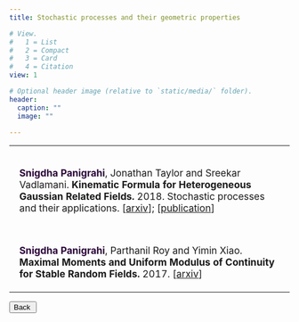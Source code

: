 ```yaml
---
title: Stochastic processes and their geometric properties 

# View.
#   1 = List
#   2 = Compact
#   3 = Card
#   4 = Citation
view: 1

# Optional header image (relative to `static/media/` folder).
header:
  caption: ""
  image: ""

---
```




<table border="0", style="width: 100%; height: auto;"> <tbody> <tr> <td style="padding-top: 0px">
<br>
<div style="margin-left: 10px; margin-right: 10px; text-align:left; font-size: 13pt;">

<b><font color=#2B0539>Snigdha Panigrahi</font></b>, Jonathan Taylor and Sreekar Vadlamani.
<b>Kinematic Formula for Heterogeneous Gaussian Related Fields.</b> 2018.  Stochastic processes and their applications. [<a href="https://arxiv.org/abs/1705.04643">arxiv</a>]; [<a href="https://www.sciencedirect.com/science/article/abs/pii/S0304414918303314">publication</a>]

<br>

<b><font color=#2B0539> Snigdha Panigrahi</font></b>, Parthanil Roy and Yimin Xiao.
    <b>Maximal Moments and Uniform Modulus of Continuity for Stable Random Fields.</b> 2017. [<a href="https://arxiv.org/abs/1709.07135">arxiv</a>]



</td> </tr> </tbody> </table> 





<head>
<script>
function goBack() {
  window.history.back()
}
</script>
</head>
<body>

<button onclick="goBack()">Back </button>

</body>